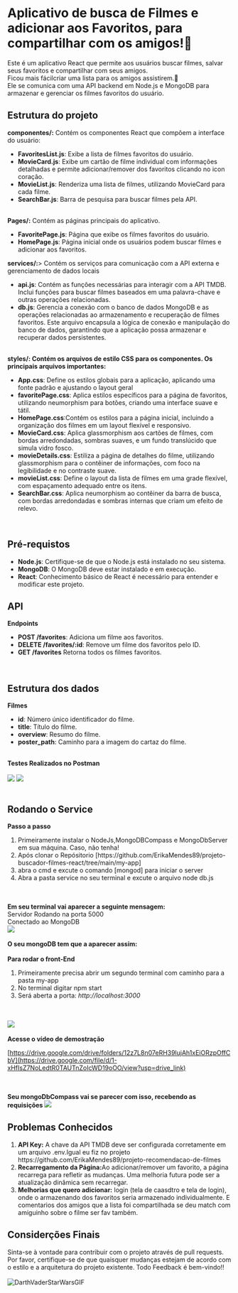 # Aplicativo de busca de Filmes e adicionar aos Favoritos, para compartilhar com os amigos!🚀
Este é um aplicativo React que permite aos usuários buscar filmes, salvar seus favoritos e compartilhar com seus amigos. <br>
Ficou mais fácilcriar uma lista para os amigos assistirem.🤩<br>
Ele se comunica com uma API backend em Node.js e MongoDB para armazenar e gerenciar os filmes favoritos do usuário.

## Estrutura do projeto
<b> componentes/:</b> Contém os componentes React que compôem a interface do usuário:
<ul>
  <li><b>FavoritesList.js</b>: Exibe a lista de filmes favoritos do usuário.</li>
  <li><b>MovieCard.js</b>: Exibe um cartão de filme individual com informações detalhadas e permite adicionar/remover dos favoritos clicando no icon coração.</li>
  <li><b>MovieList.js</b>: Renderiza uma lista de filmes, utilizando MovieCard para cada filme.</li>
  <li><b>SearchBar.js</b>: Barra de pesquisa para buscar filmes pela API.</li>
</ul>
<br>
<b>Pages/:</b> Contém as páginas principais do aplicativo.
<ul>
  <li><b>FavoritePage.js</b>: Página que exibe os filmes favoritos do usuário.</li>
  <li><b>HomePage.js</b>: Página inicial onde os usuários podem buscar filmes e adicionar aos favoritos.</li>
</ul>
<b>services/:</b>> Contém os serviços para comunicação com a API externa e gerenciamento de dados locais
<ul>
  <li><b>api.js</b>: Contém as funções necessárias para interagir com a API TMDB. 
    Inclui funções para buscar filmes baseados em uma palavra-chave e outras operações relacionadas.</li>
  <li><b>db.js</b>: Gerencia a conexão com o banco de dados MongoDB e as operações relacionadas ao armazenamento e recuperação de filmes favoritos. 
    Este arquivo encapsula a lógica de conexão e manipulação do banco de dados, garantindo que a aplicação possa armazenar e recuperar dados persistentes.</li>
</ul>
<br>
<b>styles/: Contém os arquivos de estilo CSS para os componentes. Os principais arquivos importantes:</b>
<ul>
  <li><b>App.css</b>: Define os estilos globais para a aplicação, aplicando uma fonte padrão e ajustando o layout geral</b></li>
  <li><b>favoritePage.css</b>: Aplica estilos específicos para a página de favoritos, utilizando neumorphism para botões, criando uma interface suave e tátil.</li>
  <li><b>HomePage.css</b>:Contém os estilos para a página inicial, incluindo a organização dos filmes em um layout flexível e responsivo.</li>
  <li><b>MovieCard.css</b>: Aplica glassmorphism aos cartões de filmes, com bordas arredondadas, sombras suaves, e um fundo translúcido que simula vidro fosco.</li>
  <li><b>movieDetails.css</b>: Estiliza a página de detalhes do filme, utilizando glassmorphism para o contêiner de informações, com foco na legibilidade e no contraste suave.</li>
  <li><b>movieList.css</b>: Define o layout da lista de filmes em uma grade flexível, com espaçamento adequado entre os itens.</li>
  <li><b>SearchBar.css</b>: Aplica neumorphism ao contêiner da barra de busca, com bordas arredondadas e sombras internas que criam um efeito de relevo. </li>
</ul>
<br>

## Pré-requistos
<ul>
  <li><b>Node.js</b>: Certifique-se de que o Node.js está instalado no seu sistema.</li>
  <li><b>MongoDB</b>: O MongoDB deve estar instalado e em execução.</li>
  <li><b>React</b>: Conhecimento básico de React é necessário para entender e modificar este projeto.</li>
</ul>

## API
<b>Endpoints</b>
<ul>
  <li><b>POST /favorites</b>: Adiciona um filme aos favoritos.</li>
  <li><b>DELETE /favorites/:id</b>: Remove um filme dos favoritos pelo ID.</li>
  <li><b>GET /favorites</b> Retorna todos os filmes favoritos.</li>
</ul>
<br>

## Estrutura dos dados
<b>Filmes</b>
<ul>
  <li><b>id</b>: Número único identificador do filme.</li>
  <li><b>title</b>: Título do filme.</li>
  <li><b>overview</b>: Resumo do filme.</li>
  <li><b>poster_path</b>: Caminho para a imagem do cartaz do filme. </li>
</ul>

  
<br>
<b>Testes Realizados no Postman</b>
<br> <br>
<img src="https://github.com/ErikaMendes89/projeto-buscador-filmes-react/blob/main/imagens-projeto-verzel/Captura%20de%20tela%202024-08-30%20112509.png" />
<img src="https://github.com/ErikaMendes89/projeto-buscador-filmes-react/blob/main/imagens-projeto-verzel/Captura%20de%20tela%202024-08-30%20112556.png"/>
<br><br>

## Rodando o Service

<b> Passo a passo </b>
<ol>
<li>Primeiramente instalar o NodeJs,MongoDBCompass e MongoDbServer em sua máquina. Caso, não tenha!</li>
<li>Após clonar o Repósitorio [https://github.com/ErikaMendes89/projeto-buscador-filmes-react/tree/main/my-app] </li>
<li>abra o cmd e excute o comando [mongod] para iniciar o server</li>
<li> Abra a pasta service no seu terminal e excute o arquivo node db.js</li>
</ol>

<br><br>
<b> Em seu terminal vai aparecer a seguinte mensagem:</b><br>
Servidor Rodando na porta 5000 <br>
Conectado ao MongoDB
<br>
<img src="https://github.com/ErikaMendes89/projeto-buscador-filmes-react/blob/main/imagens-projeto-verzel/conex%C3%A7%C3%A3o-do-meu-servidor.png">
<br><br>
<b>O seu mongoDB tem que a aparecer assim:</b>
<br><br>
<b>Para rodar o front-End</b>
<ol>
  <li>Primeiramente precisa abrir um segundo terminal com caminho para a pasta my-app</li>
  <li>No terminal digitar npm start</li>
  <li>Será aberta a porta: <i>http://localhost:3000</i></li>
</ol>
<br><br>
<img src="https://github.com/ErikaMendes89/projeto-buscador-filmes-react/blob/main/imagens-projeto-verzel/Captura%20de%20tela%202024-08-31%20001027.png" >
<br><br>
<b>Acesse o vídeo de demostração</b> <br>

[https://drive.google.com/drive/folders/12z7L8n07eRH39lujAh1xEiORzpOffCbV](https://drive.google.com/file/d/1-xHfIsZ7NoLedtR0TAUTnZoIcWD19oOO/view?usp=drive_link)

<br><br>
<b>Seu mongoDbCompass vai se parecer com isso, recebendo as requisições </b>
<img src="https://github.com/ErikaMendes89/projeto-buscador-filmes-react/blob/main/imagens-projeto-verzel/mongodb-registro.png">
<br>

## Problemas Conhecidos
<ol>
  <li><b>API Key:</b> A chave da API TMDB deve ser configurada corretamente em um arquivo .env.Igual eu fiz no projeto https://github.com/ErikaMendes89/projeto-recomendacao-de-filmes</li>
  <li><b>Recarregamento da Página:</b>Ao adicionar/remover um favorito, a página recarrega para refletir as mudanças. Uma melhoria futura pode ser a atualização dinâmica 
   sem recarregar.</li>
  <li><b>Melhorias que quero adicionar:</b> login (tela de caasdtro e tela de login), onde o armazenando dos favoritos seria armazenado individualmente. E comentarios dos amigos que a lista foi compartilhada se deu match com amiguinho sobre o filme ser fav também.  </li>
</ol>

## Considerções Finais
Sinta-se à vontade para contribuir com o projeto através de pull requests. Por favor, certifique-se de que quaisquer mudanças estejam de acordo com o estilo e a arquitetura do projeto existente. Todo Feedback é bem-vindo!! 
<br><br>
![DarthVaderStarWarsGIF](https://github.com/user-attachments/assets/a059abc6-f553-4429-ad55-702a2e8087d1)




